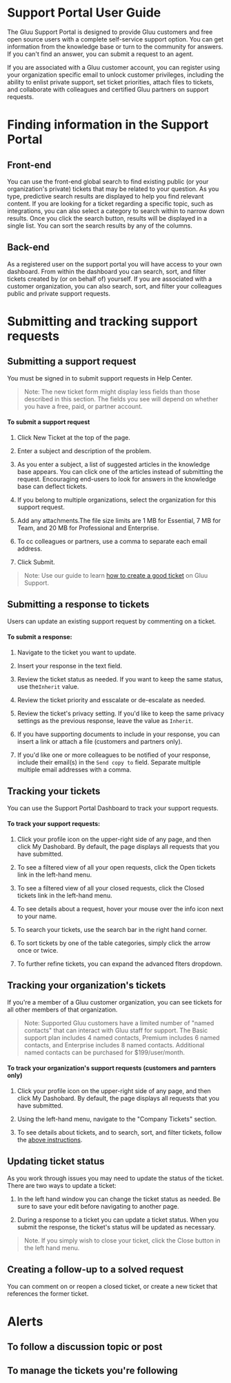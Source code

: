 # Support Portal User Guide

The Gluu Support Portal is designed to provide Gluu customers and free open source users with a complete self-service support option. You can get information from the knowledge base or turn to the community for answers. If you can't find an answer, you can submit a request to an agent.

If you are associated with a Gluu customer account, you can register using your organization specific email to unlock customer privileges, including the ability to enlist private support, set ticket priorities, attach files to tickets, and collaborate with colleagues and certified Gluu partners on support requests. 

# Finding information in the Support Portal

## Front-end
You can use the front-end global search to find existing public (or your organization's private) tickets that may be related to your question. As you type, predictive search results are displayed to help you find relevant content. If you are looking for a ticket regarding a specific topic, such as integrations, you can also select a category to search within to narrow down results. Once you click the search button, results will be displayed in a single list. You can sort the search results by any of the columns. 

## Back-end 
As a registered user on the support portal you will have access to your own dashboard. From within the dashboard you can search, sort, and filter tickets created by (or on behalf of) yourself. If you are associated with a customer organization, you can also search, sort, and filter your colleagues public and private support requests.

# Submitting and tracking support requests

## Submitting a support request

You must be signed in to submit support requests in Help Center.

> Note: The new ticket form might display less fields than those described in this section. The fields you see will depend on whether you have a free, paid, or partner account. 

#### To submit a support request

1. Click New Ticket at the top of the page.

2. Enter a subject and description of the problem.

3. As you enter a subject, a list of suggested articles in the knowledge base appears. You can click one of the articles instead of submitting the request. Encouraging end-users to look for answers in the knowledge base can deflect tickets.

4. If you belong to multiple organizations, select the organization for this support request.

5. Add any attachments.The file size limits are 1 MB for Essential, 7 MB for Team, and 20 MB for Professional and Enterprise.

6. To cc colleagues or partners, use a comma to separate each email address.

7. Click Submit.

> Note: Use our guide to learn [how to create a good ticket](../how-to-ask.md) on Gluu Support.

## Submitting a response to tickets

Users can update an existing support request by commenting on a ticket. 

#### To submit a response: 
1. Navigate to the ticket you want to update.

2. Insert your response in the text field.

3. Review the ticket status as needed. If you want to keep the same status, use the`Inherit` value.

4. Review the ticket priority and esscalate or de-escalate as needed.

5. Review the ticket's privacy setting. If you'd like to keep the same privacy settings as the previous response, leave the value as `Inherit`.

6. If you have supporting documents to include in your response, you can insert a link or attach a file (customers and partners only).

7. If you'd like one or more colleagues to be notified of your response, include their email(s) in the `Send copy to` field. Separate multiple multiple email addresses with a comma. 

## Tracking your tickets

You can use the Support Portal Dashboard to track your support requests.

#### To track your support requests:

1. Click your profile icon on the upper-right side of any page, and then click My Dashobard. By default, the page displays all requests that you have submitted. 

2. To see a filtered view of all your open requests, click the Open tickets link in the left-hand menu.

3. To see a filtered view of all your closed requests, click the Closed tickets link in the left-hand menu.

4. To see details about a request, hover your mouse over the info icon next to your name. 

5. To search your tickets, use the search bar in the right hand corner. 

6. To sort tickets by one of the table categories, simply click the arrow once or twice.

7. To further refine tickets, you can expand the advanced flters dropdown.

## Tracking your organization's tickets

If you're a member of a Gluu customer organization, you can see tickets for all other members of that organization. 

> Note: Supported Gluu customers have a limited number of "named contacts" that can interact with Gluu staff for support. The Basic support plan includes 4 named contacts, Premium includes 6 named contacts, and Enterprise includes 8 named contacts. Additional named contacts can be purchased for $199/user/month.

#### To track your organization's support requests (customers and parnters only)

1. Click your profile icon on the upper-right side of any page, and then click My Dashobard. By default, the page displays all requests that you have submitted. 

2. Using the left-hand menu, navigate to the "Company Tickets" section. 

3. To see details about tickets, and to search, sort, and filter tickets, follow the [above instructions](#to-track-your-support-requests). 

## Updating ticket status

As you work through issues you may need to update the status of the ticket. There are two ways to update a ticket:

1. In the left hand window you can change the ticket status as needed. Be sure to save your edit before navigating to another page.

2. During a response to a ticket you can update a ticket status. When you submit the response, the ticket's status will be updated as necessary.

> Note. If you simply wish to close your ticket, click the Close button in the left hand menu.  

## Creating a follow-up to a solved request

You can comment on or reopen a closed ticket, or create a new ticket that references the former ticket. 

# Alerts 

## To follow a discussion topic or post

## To manage the tickets you're following





